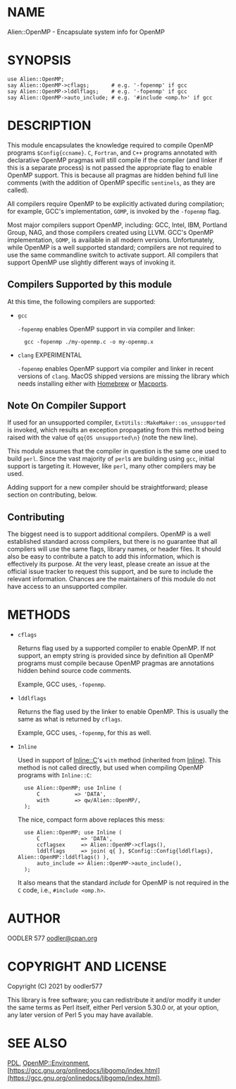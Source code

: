# NAME

Alien::OpenMP - Encapsulate system info for OpenMP

# SYNOPSIS

    use Alien::OpenMP;
    say Alien::OpenMP->cflags;       # e.g. '-fopenmp' if gcc
    say Alien::OpenMP->lddlflags;    # e.g. '-fopenmp' if gcc
    say Alien::OpenMP->auto_include; # e.g. '#include <omp.h>' if gcc

# DESCRIPTION

This module encapsulates the knowledge required to compile OpenMP programs
`$Config{ccname}`. `C`, `Fortran`, and `C++` programs annotated
with declarative OpenMP pragmas will still compile if the compiler (and
linker if this is a separate process) is not passed the appropriate flag
to enable OpenMP support. This is because all pragmas are hidden behind
full line comments (with the addition of OpenMP specific `sentinels`,
as they are called).

All compilers require OpenMP to be explicitly activated during compilation;
for example, GCC's implementation, `GOMP`, is invoked by the `-fopenmp`
flag.

Most major compilers support OpenMP, including: GCC, Intel, IBM,
Portland Group, NAG, and those compilers created using LLVM. GCC's OpenMP
implementation, `GOMP`, is available in all modern versions. Unfortunately,
while OpenMP is a well supported standard; compilers are not required to
use the same commandline switch to activate support. All compilers that
support OpenMP use slightly different ways of invoking it.

## Compilers Supported by this module

At this time, the following compilers are supported:

- `gcc`

    `-fopenmp` enables OpenMP support in via compiler and linker:

        gcc -fopenmp ./my-openmp.c -o my-openmp.x

- `clang` EXPERIMENTAL

    `-fopenmp` enables OpenMP support via compiler and linker in recent
    versions of `clang`. MacOS shipped versions are missing the library
    which needs installing either with [Homebrew](https://brew.sh) or
    [Macports](https://www.macports.org).

## Note On Compiler Support

If used for an unsupported compiler, `ExtUtils::MakeMaker::os_unsupported`
is invoked, which results an exception propagating from this method being
raised with the value of `qq{OS unsupported\n}` (note the new line).

This module assumes that the compiler in question is the same one used to
build `perl`. Since the vast majority of `perl`s are building using
`gcc`, initial support is targeting it. However, like `perl`, many
other compilers may be used.

Adding support for a new compiler should be straightforward; please
section on contributing, below.

## Contributing

The biggest need is to support additional compilers. OpenMP is a well
established standard across compilers, but there is no guarantee that
all compilers will use the same flags, library names, or header files. It
should also be easy to contribute a patch to add this information, which
is effectively its purpose. At the very least, please create an issue
at the official issue tracker to request this support, and be sure to
include the relevant information. Chances are the maintainers of this
module do not have access to an unsupported compiler.

# METHODS

- `cflags`

    Returns flag used by a supported compiler to enable OpenMP. If not support,
    an empty string is provided since by definition all OpenMP programs
    must compile because OpenMP pragmas are annotations hidden behind source
    code comments.

    Example, GCC uses, `-fopenmp`.

- `lddlflags`

    Returns the flag used by the linker to enable OpenMP. This is usually
    the same as what is returned by `cflags`.

    Example, GCC uses, `-fopenmp`, for this as well.

- `Inline`

    Used in support of [Inline::C](https://metacpan.org/pod/Inline%3A%3AC)'s `with` method (inherited from
    [Inline](https://metacpan.org/pod/Inline)). This method is not called directly, but used when compiling
    OpenMP programs with `Inline::C`:

        use Alien::OpenMP; use Inline (
            C           => 'DATA',
            with        => qw/Alien::OpenMP/,
        );

    The nice, compact form above replaces this mess:

        use Alien::OpenMP; use Inline (
            C             => 'DATA',
            ccflagsex     => Alien::OpenMP->cflags(),
            lddlflags     => join( q{ }, $Config::Config{lddlflags}, Alien::OpenMP::lddlflags() ),
            auto_include => Alien::OpenMP->auto_include(),
        );

    It also means that the standard _include_ for OpenMP is not required in
    the `C` code, i.e., `#include <omp.h>`.

# AUTHOR

OODLER 577 <oodler@cpan.org>

# COPYRIGHT AND LICENSE

Copyright (C) 2021 by oodler577

This library is free software; you can redistribute it and/or modify
it under the same terms as Perl itself, either Perl version 5.30.0 or,
at your option, any later version of Perl 5 you may have available.

# SEE ALSO

[PDL](https://metacpan.org/pod/PDL), [OpenMP::Environment](https://metacpan.org/pod/OpenMP%3A%3AEnvironment),
[https://gcc.gnu.org/onlinedocs/libgomp/index.html](https://gcc.gnu.org/onlinedocs/libgomp/index.html).
